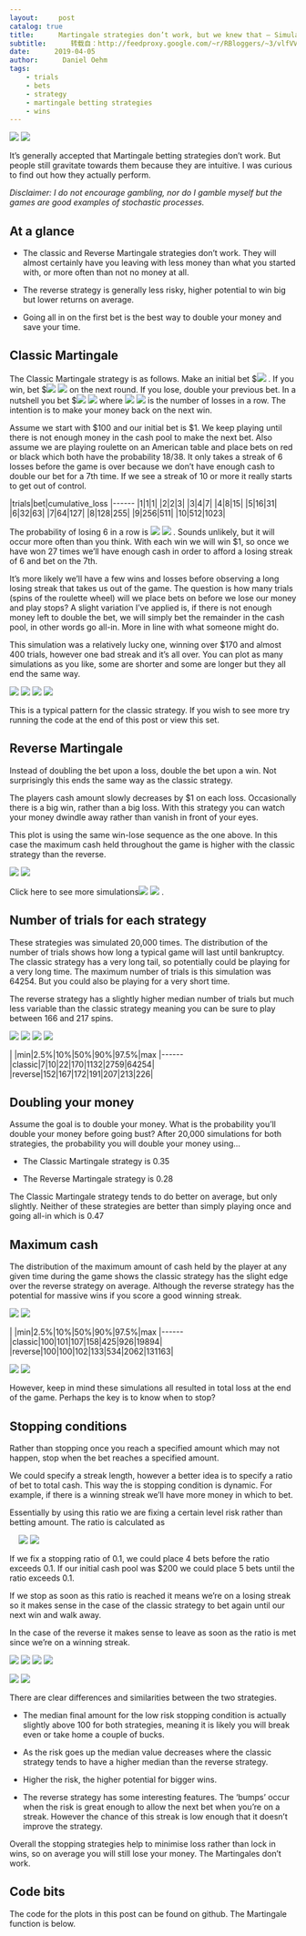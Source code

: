```yaml
---
layout:     post
catalog: true
title:      Martingale strategies don’t work, but we knew that – Simulation analysis in R
subtitle:      转载自：http://feedproxy.google.com/~r/RBloggers/~3/vlfVVWf8Hjs/
date:      2019-04-05
author:      Daniel Oehm
tags:
    - trials
    - bets
    - strategy
    - martingale betting strategies
    - wins
---
```






![](https://i0.wp.com/gradientdescending.com/wp-content/uploads/2019/04/stopping-conditions-1-768x432.png?w=450)
![](https://i0.wp.com/gradientdescending.com/wp-content/uploads/2019/04/stopping-conditions-1-768x432.png?w=450)


It’s generally accepted that Martingale betting strategies don’t work. But people still gravitate towards them because they are intuitive. I was curious to find out how they actually perform.

*Disclaimer: I do not encourage gambling, nor do I gamble myself but the games are good examples of stochastic processes.*

## At a glance

- The classic and Reverse Martingale strategies don’t work. They will almost certainly have you leaving with less money than what you started with, or more often than not no money at all.

- The reverse strategy is generally less risky, higher potential to win big but lower returns on average.

- Going all in on the first bet is the best way to double your money and save your time.


## Classic Martingale

The Classic Martingale strategy is as follows. Make an initial bet $![](https://i1.wp.com/gradientdescending.com/wp-content/ql-cache/quicklatex.com-7e5fbfa0bbbd9f3051cd156a0f1b5e31_l3.png?resize=10%2C8)
. If you win, bet $![](https://i1.wp.com/gradientdescending.com/wp-content/ql-cache/quicklatex.com-7e5fbfa0bbbd9f3051cd156a0f1b5e31_l3.png?resize=10%2C8)
![](https://i1.wp.com/gradientdescending.com/wp-content/ql-cache/quicklatex.com-7e5fbfa0bbbd9f3051cd156a0f1b5e31_l3.png?resize=10%2C8)
 on the next round. If you lose, double your previous bet. In a nutshell you bet $![](https://i1.wp.com/gradientdescending.com/wp-content/ql-cache/quicklatex.com-e56b3e053ebf89061c8cfac0e1f1fd05_l3.png?resize=28%2C12)
![](https://i1.wp.com/gradientdescending.com/wp-content/ql-cache/quicklatex.com-e56b3e053ebf89061c8cfac0e1f1fd05_l3.png?resize=28%2C12)
 where ![](https://i1.wp.com/gradientdescending.com/wp-content/ql-cache/quicklatex.com-ec4217f4fa5fcd92a9edceba0e708cf7_l3.png?resize=11%2C8)
![](https://i1.wp.com/gradientdescending.com/wp-content/ql-cache/quicklatex.com-ec4217f4fa5fcd92a9edceba0e708cf7_l3.png?resize=11%2C8)
 is the number of losses in a row. The intention is to make your money back on the next win.

Assume we start with $100 and our initial bet is $1. We keep playing until there is not enough money in the cash pool to make the next bet. Also assume we are playing roulette on an American table and place bets on red or black which both have the probability 18/38. It only takes a streak of 6 losses before the game is over because we don’t have enough cash to double our bet for a 7th time. If we see a streak of 10 or more it really starts to get out of control.

|trials|bet|cumulative_loss
|------
|1|1|1|
|2|2|3|
|3|4|7|
|4|8|15|
|5|16|31|
|6|32|63|
|7|64|127|
|8|128|255|
|9|256|511|
|10|512|1023|

The probability of losing 6 in a row is ![](https://i2.wp.com/gradientdescending.com/wp-content/ql-cache/quicklatex.com-f7e8046c41b309ad8f866cb48e4b3a80_l3.png?resize=309%2C19)
![](https://i2.wp.com/gradientdescending.com/wp-content/ql-cache/quicklatex.com-f7e8046c41b309ad8f866cb48e4b3a80_l3.png?resize=309%2C19)
. Sounds unlikely, but it will occur more often than you think. With each win we will win $1, so once we have won 27 times we’ll have enough cash in order to afford a losing streak of 6 and bet on the 7th.

It’s more likely we’ll have a few wins and losses before observing a long losing streak that takes us out of the game. The question is how many trials (spins of the roulette wheel) will we place bets on before we lose our money and play stops? A slight variation I’ve applied is, if there is not enough money left to double the bet, we will simply bet the remainder in the cash pool, in other words go all-in. More in line with what someone might do.

This simulation was a relatively lucky one, winning over $170 and almost 400 trials, however one bad streak and it’s all over. You can plot as many simulations as you like, some are shorter and some are longer but they all end the same way.

![](https://i1.wp.com/gradientdescending.com/wp-content/uploads/2019/04/example-vanilla.png?w=450)
![](https://i1.wp.com/gradientdescending.com/wp-content/uploads/2019/04/example-vanilla.png?w=450)
![](https://i2.wp.com/gradientdescending.com/martingale-strategies-dont-work-but-we-knew-that-simulation-analysis-in-r/example-classic.png?w=456)
![](https://i2.wp.com/gradientdescending.com/martingale-strategies-dont-work-but-we-knew-that-simulation-analysis-in-r/example-classic.png?w=456)


This is a typical pattern for the classic strategy. If you wish to see more try running the code at the end of this post or view this set.

## Reverse Martingale

Instead of doubling the bet upon a loss, double the bet upon a win. Not surprisingly this ends the same way as the classic strategy.

The players cash amount slowly decreases by $1 on each loss. Occasionally there is a big win, rather than a big loss. With this strategy you can watch your money dwindle away rather than vanish in front of your eyes.

This plot is using the same win-lose sequence as the one above. In this case the maximum cash held throughout the game is higher with the classic strategy than the reverse.

![](https://i1.wp.com/gradientdescending.com/wp-content/uploads/2019/04/example-reverse.png?w=450)
![](https://i1.wp.com/gradientdescending.com/wp-content/uploads/2019/04/example-reverse.png?w=450)


Click here to see more simulations![](https://i2.wp.com/gradientdescending.com/martingale-strategies-dont-work-but-we-knew-that-simulation-analysis-in-r/example-reverse.png?w=456)
![](https://i2.wp.com/gradientdescending.com/martingale-strategies-dont-work-but-we-knew-that-simulation-analysis-in-r/example-reverse.png?w=456)
.

## Number of trials for each strategy

These strategies was simulated 20,000 times. The distribution of the number of trials shows how long a typical game will last until bankruptcy. The classic strategy has a very long tail, so potentially could be playing for a very long time. The maximum number of trials is this simulation was 64254. But you could also be playing for a very short time.

The reverse strategy has a slightly higher median number of trials but much less variable than the classic strategy meaning you can be sure to play between 166 and 217 spins.

![](https://i0.wp.com/gradientdescending.com/wp-content/uploads/2019/04/classic-vs-reverse-spins-1-100.png?w=450)
![](https://i0.wp.com/gradientdescending.com/wp-content/uploads/2019/04/classic-vs-reverse-spins-1-100.png?w=450)
![](https://i1.wp.com/gradientdescending.com/martingale-strategies-dont-work-but-we-knew-that-simulation-analysis-in-r/classic-vs-reverse-1-100.png?w=456)
![](https://i1.wp.com/gradientdescending.com/martingale-strategies-dont-work-but-we-knew-that-simulation-analysis-in-r/classic-vs-reverse-1-100.png?w=456)


| |min|2.5%|10%|50%|90%|97.5%|max
|------
|classic|7|10|22|170|1132|2759|64254|
|reverse|152|167|172|191|207|213|226|

## Doubling your money

Assume the goal is to double your money. What is the probability you’ll double your money before going bust? After 20,000 simulations for both strategies, the probability you will double your money using…

- The Classic Martingale strategy is 0.35

- The Reverse Martingale strategy is 0.28


The Classic Martingale strategy tends to do better on average, but only slightly. Neither of these strategies are better than simply playing once and going all-in which is 0.47

## Maximum cash

The distribution of the maximum amount of cash held by the player at any given time during the game shows the classic strategy has the slight edge over the reverse strategy on average. Although the reverse strategy has the potential for massive wins if you score a good winning streak.

![](https://i0.wp.com/gradientdescending.com/wp-content/uploads/2019/04/classic-vs-reverse-max-cash-1-100-1.png?w=450)
![](https://i0.wp.com/gradientdescending.com/wp-content/uploads/2019/04/classic-vs-reverse-max-cash-1-100-1.png?w=450)


| |min|2.5%|10%|50%|90%|97.5%|max
|------
|classic|100|101|107|158|425|926|19894|
|reverse|100|100|102|133|534|2062|131163|

![](https://i2.wp.com/gradientdescending.com/martingale-strategies-dont-work-but-we-knew-that-simulation-analysis-in-r/classic-vs-reverse-max-cash-1-100.png?w=456)
![](https://i2.wp.com/gradientdescending.com/martingale-strategies-dont-work-but-we-knew-that-simulation-analysis-in-r/classic-vs-reverse-max-cash-1-100.png?w=456)


However, keep in mind these simulations all resulted in total loss at the end of the game. Perhaps the key is to know when to stop?

## Stopping conditions

Rather than stopping once you reach a specified amount which may not happen, stop when the bet reaches a specified amount.

We could specify a streak length, however a better idea is to specify a ratio of bet to total cash. This way the is stopping condition is dynamic. For example, if there is a winning streak we’ll have more money in which to bet.

Essentially by using this ratio we are fixing a certain level risk rather than betting amount. The ratio is calculated as

     ![](https://i1.wp.com/gradientdescending.com/wp-content/ql-cache/quicklatex.com-527898d8fa58de8e7dab0600fd089e55_l3.png?resize=275%2C37)
![](https://i1.wp.com/gradientdescending.com/wp-content/ql-cache/quicklatex.com-527898d8fa58de8e7dab0600fd089e55_l3.png?resize=275%2C37)


If we fix a stopping ratio of 0.1, we could place 4 bets before the ratio exceeds 0.1. If our initial cash pool was $200 we could place 5 bets until the ratio exceeds 0.1.

If we stop as soon as this ratio is reached it means we’re on a losing streak so it makes sense in the case of the classic strategy to bet again until our next win and walk away.

In the case of the reverse it makes sense to leave as soon as the ratio is met since we’re on a winning streak.

![](https://i2.wp.com/gradientdescending.com/wp-content/uploads/2019/04/stopping-conditions-1.png?w=450)
![](https://i2.wp.com/gradientdescending.com/wp-content/uploads/2019/04/stopping-conditions-1.png?w=450)
![](https://i1.wp.com/gradientdescending.com/martingale-strategies-dont-work-but-we-knew-that-simulation-analysis-in-r/stopping-conditions-reverse.png?w=456)
![](https://i1.wp.com/gradientdescending.com/martingale-strategies-dont-work-but-we-knew-that-simulation-analysis-in-r/stopping-conditions-reverse.png?w=456)


![](https://i0.wp.com/gradientdescending.com/wp-content/uploads/2019/04/stopping-conditions-median-plot.png?w=450)
![](https://i0.wp.com/gradientdescending.com/wp-content/uploads/2019/04/stopping-conditions-median-plot.png?w=450)


There are clear differences and similarities between the two strategies.

- The median final amount for the low risk stopping condition is actually slightly above 100 for both strategies, meaning it is likely you will break even or take home a couple of bucks.

- As the risk goes up the median value decreases where the classic strategy tends to have a higher median than the reverse strategy.

- Higher the risk, the higher potential for bigger wins.

- The reverse strategy has some interesting features. The ‘bumps’ occur when the risk is great enough to allow the next bet when you’re on a streak. However the chance of this streak is low enough that it doesn’t improve the strategy.


Overall the stopping strategies help to minimise loss rather than lock in wins, so on average you will still lose your money. The Martingales don’t work.

## Code bits

The code for the plots in this post can be found on github. The Martingale function is below.
